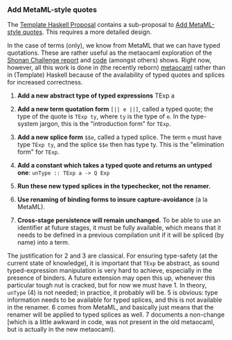 ### Add MetaML-style quotes



The [
Template Haskell Proposal](http://hackage.haskell.org/trac/ghc/blog/Template%20Haskell%20Proposal) contains a sub-proposal to
[
Add MetaML-style quotes](http://hackage.haskell.org/trac/ghc/blog/Template%20Haskell%20Proposal#PartB:AddMetaML-styletypedquotes).  This requires a more detailed design.



In the case of terms (only), we know from MetaML that we can have typed quotations. These are rather useful as the metaocaml exploration of the [
Shonan Challenge report](http://okmij.org/ftp/meta-programming/Shonan-challenge.pdf) and [
code](https://github.com/StagedHPC/shonan-challenge) (amongst others) shows.  Right now, however, all this work is done in (the recently reborn) [
metaocaml](http://okmij.org/ftp/ML/MetaOCaml.html) rather than in (Template) Haskell because of the availability of typed quotes and splices for increased correctness.


1.   **Add a new abstract type of typed expressions** TExp a 

1.   **Add a new term quotation form** `[|| e ||]`, called a typed quote; the type of the quote is `TExp ty`, where `ty` is the type of `e`. In the type-system jargon, this is the "introduction form" for `TExp`. 

1.   **Add a new splice form** `$$e`, called a typed splice. The term `e` must have type `TExp ty`, and the splice `$$e` then has type ty. This is the "elimination form" for `TExp`. 

1.   **Add a constant which takes a typed quote and returns an untyped one**: `unType :: TExp a -> Q Exp` 

1.   **Run these new typed splices in the typechecker, not the renamer.** 

1.   **Use renaming of binding forms to insure capture-avoidance** (a la MetaML).

1.   **Cross-stage persistence will remain unchanged.**  To be able to use an identifier at future stages, it must be fully available, which means that it needs to be defined in a previous compilation unit if it will be spliced (by name) into a term.


The justification for 2 and 3 are classical.  For ensuring type-safety (at the current state of knowledge), it is important that `TExp` be abstract, as sound typed-expression manipulation is very hard to achieve, especially in the presence of binders.  A future extension may open this up, whenever this particular tough nut is cracked, but for now we must have 1.  In theory, `unType` (4) is not needed; in practice, it probably will be.  5 is obvious: type information needs to be available for typed splices, and this is not available in the renamer.  6 comes from MetaML, and basically just means that the renamer will be applied to typed splices as well.  7 documents a non-change \[which is a little awkward in code, was not present in the old metaocaml, but is actually in the new metaocaml).


